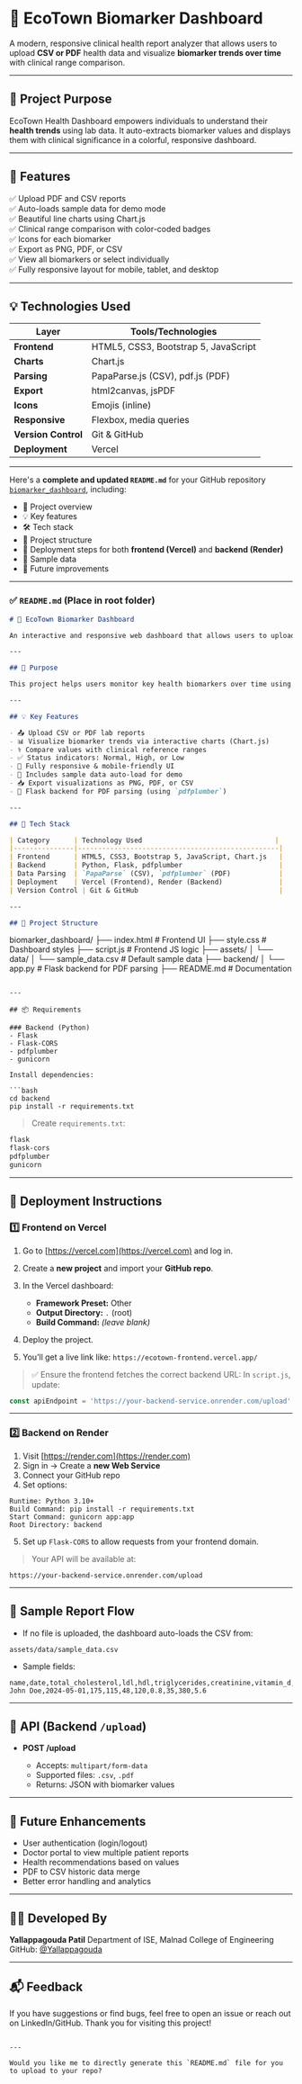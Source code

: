 
# 🧬 EcoTown Biomarker Dashboard

A modern, responsive clinical health report analyzer that allows users to upload **CSV or PDF** health data and visualize **biomarker trends over time** with clinical range comparison.

---

## 📌 Project Purpose

EcoTown Health Dashboard empowers individuals to understand their **health trends** using lab data. It auto-extracts biomarker values and displays them with clinical significance in a colorful, responsive dashboard.

---

## 🧩 Features

✅ Upload PDF and CSV reports  
✅ Auto-loads sample data for demo mode  
✅ Beautiful line charts using Chart.js  
✅ Clinical range comparison with color-coded badges  
✅ Icons for each biomarker  
✅ Export as PNG, PDF, or CSV  
✅ View all biomarkers or select individually  
✅ Fully responsive layout for mobile, tablet, and desktop  

---

## 💡 Technologies Used

| Layer        | Tools/Technologies                      |
|--------------|------------------------------------------|
| **Frontend** | HTML5, CSS3, Bootstrap 5, JavaScript     |
| **Charts**   | Chart.js                                 |
| **Parsing**  | PapaParse.js (CSV), pdf.js (PDF)         |
| **Export**   | html2canvas, jsPDF                       |
| **Icons**    | Emojis (inline)                          |
| **Responsive** | Flexbox, media queries                 |
| **Version Control** | Git & GitHub                      |
| **Deployment** | Vercel                                 |

---



Here's a **complete and updated `README.md`** for your GitHub repository [`biomarker_dashboard`](https://github.com/Yallappagouda/biomarker_dashboard), including:

* 🎯 Project overview
* 💡 Key features
* 🛠️ Tech stack
* 📁 Project structure
* 🚀 Deployment steps for both **frontend (Vercel)** and **backend (Render)**
* 🧪 Sample data
* 📌 Future improvements

---

### ✅ `README.md` (Place in root folder)

```markdown
# 🧬 EcoTown Biomarker Dashboard

An interactive and responsive web dashboard that allows users to upload health reports (CSV or PDF), extract biomarker data, visualize trends over time, and compare them with clinical reference ranges.

---

## 🎯 Purpose

This project helps users monitor key health biomarkers over time using visual graphs and status indicators. Built for clinical clarity and user-friendliness, it's ideal for tracking lipid profiles, vitamin levels, and diabetic indicators.

---

## 💡 Key Features

- 📤 Upload CSV or PDF lab reports  
- 📊 Visualize biomarker trends via interactive charts (Chart.js)  
- ⚕️ Compare values with clinical reference ranges  
- ✅ Status indicators: Normal, High, or Low  
- 📱 Fully responsive & mobile-friendly UI  
- 🧪 Includes sample data auto-load for demo  
- 📥 Export visualizations as PNG, PDF, or CSV  
- 🐍 Flask backend for PDF parsing (using `pdfplumber`)

---

## 🧩 Tech Stack

| Category      | Technology Used                                 |
|---------------|--------------------------------------------------|
| Frontend      | HTML5, CSS3, Bootstrap 5, JavaScript, Chart.js   |
| Backend       | Python, Flask, pdfplumber                        |
| Data Parsing  | `PapaParse` (CSV), `pdfplumber` (PDF)            |
| Deployment    | Vercel (Frontend), Render (Backend)              |
| Version Control | Git & GitHub                                   |

---

## 📁 Project Structure

```

biomarker\_dashboard/
├── index.html                  # Frontend UI
├── style.css                   # Dashboard styles
├── script.js                   # Frontend JS logic
├── assets/
│   └── data/
│       └── sample\_data.csv     # Default sample data
├── backend/
│   └── app.py                  # Flask backend for PDF parsing
├── README.md                   # Documentation

````

---

## 📦 Requirements

### Backend (Python)
- Flask
- Flask-CORS
- pdfplumber
- gunicorn

Install dependencies:

```bash
cd backend
pip install -r requirements.txt
````

> Create `requirements.txt`:

```txt
flask
flask-cors
pdfplumber
gunicorn
```

---

## 🚀 Deployment Instructions

### 1️⃣ Frontend on Vercel

1. Go to [https://vercel.com](https://vercel.com) and log in.
2. Create a **new project** and import your **GitHub repo**.
3. In the Vercel dashboard:

   * **Framework Preset:** Other
   * **Output Directory:** `.` (root)
   * **Build Command:** *(leave blank)*
4. Deploy the project.
5. You’ll get a live link like:
   `https://ecotown-frontend.vercel.app/`

> ✅ Ensure the frontend fetches the correct backend URL:
> In `script.js`, update:

```js
const apiEndpoint = 'https://your-backend-service.onrender.com/upload';
```

---

### 2️⃣ Backend on Render

1. Visit [https://render.com](https://render.com)
2. Sign in → Create a **new Web Service**
3. Connect your GitHub repo
4. Set options:

```
Runtime: Python 3.10+
Build Command: pip install -r requirements.txt
Start Command: gunicorn app:app
Root Directory: backend
```

5. Set up `Flask-CORS` to allow requests from your frontend domain.

> Your API will be available at:

```
https://your-backend-service.onrender.com/upload
```

---

## 🧪 Sample Report Flow

* If no file is uploaded, the dashboard auto-loads the CSV from:

```
assets/data/sample_data.csv
```

* Sample fields:

```csv
name,date,total_cholesterol,ldl,hdl,triglycerides,creatinine,vitamin_d,vitamin_b12,hba1c
John Doe,2024-05-01,175,115,48,120,0.8,35,380,5.6
```

---

## 🧾 API (Backend `/upload`)

* **POST /upload**

  * Accepts: `multipart/form-data`
  * Supported files: `.csv`, `.pdf`
  * Returns: JSON with biomarker values

---

## 📌 Future Enhancements

* User authentication (login/logout)
* Doctor portal to view multiple patient reports
* Health recommendations based on values
* PDF to CSV historic data merge
* Better error handling and analytics

---

## 👨‍💻 Developed By

**Yallappagouda Patil**
Department of ISE, Malnad College of Engineering
GitHub: [@Yallappagouda](https://github.com/Yallappagouda)

---

## 📬 Feedback

If you have suggestions or find bugs, feel free to open an issue or reach out on LinkedIn/GitHub.
Thank you for visiting this project!

```

---

Would you like me to directly generate this `README.md` file for you to upload to your repo?
```
